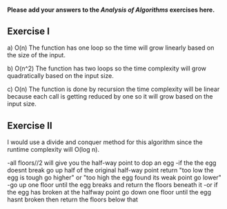 #### Please add your answers to the ***Analysis of  Algorithms*** exercises here.

## Exercise I

a) O(n) The function has one loop so the time will grow linearly based on the size of the input.


b) O(n^2) The function has two loops so the time complexity will grow quadratically based on the input size.


c) O(n) The function is done by recursion the time complexity will be linear because each call is getting reduced by one so it will grow based on the input size.

## Exercise II

I would use a divide and conquer method for this algorithm since the runtime complexity will O(log n). 

-all floors//2 will give you the half-way point to dop an egg
-if the the egg doesnt break go up half of the original half-way point
return "too low the egg is tough go higher" or "too high the egg found its weak point go lower"
	-go up one floor until the egg breaks and return the floors beneath it 
	-or if the egg has broken at the halfway point go down one floor until the egg hasnt broken then return the floors below that
